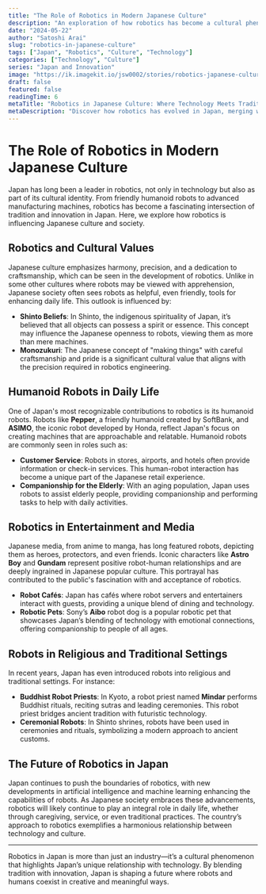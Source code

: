 ```yaml
---
title: "The Role of Robotics in Modern Japanese Culture"
description: "An exploration of how robotics has become a cultural phenomenon in Japan, blending tradition with cutting-edge technology."
date: "2024-05-22"
author: "Satoshi Arai"
slug: "robotics-in-japanese-culture"
tags: ["Japan", "Robotics", "Culture", "Technology"]
categories: ["Technology", "Culture"]
series: "Japan and Innovation"
image: "https://ik.imagekit.io/jsw0002/stories/robotics-japanese-culture_FIiIKhXmO"
draft: false
featured: false
readingTime: 6
metaTitle: "Robotics in Japanese Culture: Where Technology Meets Tradition"
metaDescription: "Discover how robotics has evolved in Japan, merging with cultural values and becoming a unique aspect of modern Japanese life."
---
```


# The Role of Robotics in Modern Japanese Culture

Japan has long been a leader in robotics, not only in technology but also as part of its cultural identity. From friendly humanoid robots to advanced manufacturing machines, robotics has become a fascinating intersection of tradition and innovation in Japan. Here, we explore how robotics is influencing Japanese culture and society.

## Robotics and Cultural Values

Japanese culture emphasizes harmony, precision, and a dedication to craftsmanship, which can be seen in the development of robotics. Unlike in some other cultures where robots may be viewed with apprehension, Japanese society often sees robots as helpful, even friendly, tools for enhancing daily life. This outlook is influenced by:

- **Shinto Beliefs**: In Shinto, the indigenous spirituality of Japan, it’s believed that all objects can possess a spirit or essence. This concept may influence the Japanese openness to robots, viewing them as more than mere machines.
- **Monozukuri**: The Japanese concept of "making things" with careful craftsmanship and pride is a significant cultural value that aligns with the precision required in robotics engineering.

## Humanoid Robots in Daily Life

One of Japan's most recognizable contributions to robotics is its humanoid robots. Robots like **Pepper**, a friendly humanoid created by SoftBank, and **ASIMO**, the iconic robot developed by Honda, reflect Japan's focus on creating machines that are approachable and relatable. Humanoid robots are commonly seen in roles such as:

- **Customer Service**: Robots in stores, airports, and hotels often provide information or check-in services. This human-robot interaction has become a unique part of the Japanese retail experience.
- **Companionship for the Elderly**: With an aging population, Japan uses robots to assist elderly people, providing companionship and performing tasks to help with daily activities.

## Robotics in Entertainment and Media

Japanese media, from anime to manga, has long featured robots, depicting them as heroes, protectors, and even friends. Iconic characters like **Astro Boy** and **Gundam** represent positive robot-human relationships and are deeply ingrained in Japanese popular culture. This portrayal has contributed to the public's fascination with and acceptance of robotics.

- **Robot Cafés**: Japan has cafés where robot servers and entertainers interact with guests, providing a unique blend of dining and technology.
- **Robotic Pets**: Sony’s **Aibo** robot dog is a popular robotic pet that showcases Japan’s blending of technology with emotional connections, offering companionship to people of all ages.

## Robots in Religious and Traditional Settings

In recent years, Japan has even introduced robots into religious and traditional settings. For instance:

- **Buddhist Robot Priests**: In Kyoto, a robot priest named **Mindar** performs Buddhist rituals, reciting sutras and leading ceremonies. This robot priest bridges ancient tradition with futuristic technology.
- **Ceremonial Robots**: In Shinto shrines, robots have been used in ceremonies and rituals, symbolizing a modern approach to ancient customs.

## The Future of Robotics in Japan

Japan continues to push the boundaries of robotics, with new developments in artificial intelligence and machine learning enhancing the capabilities of robots. As Japanese society embraces these advancements, robotics will likely continue to play an integral role in daily life, whether through caregiving, service, or even traditional practices. The country’s approach to robotics exemplifies a harmonious relationship between technology and culture.

---

Robotics in Japan is more than just an industry—it’s a cultural phenomenon that highlights Japan’s unique relationship with technology. By blending tradition with innovation, Japan is shaping a future where robots and humans coexist in creative and meaningful ways.
